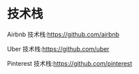 # 技术栈

Airbnb 技术栈:https://github.com/airbnb

Uber 技术栈:https://github.com/uber

Pinterest 技术栈:https://github.com/pinterest

